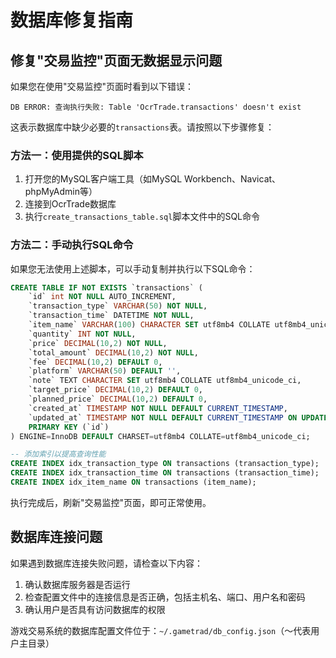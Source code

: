 # 数据库修复指南

## 修复"交易监控"页面无数据显示问题

如果您在使用"交易监控"页面时看到以下错误：

```
DB ERROR: 查询执行失败: Table 'OcrTrade.transactions' doesn't exist
```

这表示数据库中缺少必要的`transactions`表。请按照以下步骤修复：

### 方法一：使用提供的SQL脚本

1. 打开您的MySQL客户端工具（如MySQL Workbench、Navicat、phpMyAdmin等）
2. 连接到OcrTrade数据库
3. 执行`create_transactions_table.sql`脚本文件中的SQL命令

### 方法二：手动执行SQL命令

如果您无法使用上述脚本，可以手动复制并执行以下SQL命令：

```sql
CREATE TABLE IF NOT EXISTS `transactions` (
    `id` int NOT NULL AUTO_INCREMENT,
    `transaction_type` VARCHAR(50) NOT NULL,
    `transaction_time` DATETIME NOT NULL,
    `item_name` VARCHAR(100) CHARACTER SET utf8mb4 COLLATE utf8mb4_unicode_ci NOT NULL,
    `quantity` INT NOT NULL,
    `price` DECIMAL(10,2) NOT NULL,
    `total_amount` DECIMAL(10,2) NOT NULL,
    `fee` DECIMAL(10,2) DEFAULT 0,
    `platform` VARCHAR(50) DEFAULT '',
    `note` TEXT CHARACTER SET utf8mb4 COLLATE utf8mb4_unicode_ci,
    `target_price` DECIMAL(10,2) DEFAULT 0,
    `planned_price` DECIMAL(10,2) DEFAULT 0,
    `created_at` TIMESTAMP NOT NULL DEFAULT CURRENT_TIMESTAMP,
    `updated_at` TIMESTAMP NOT NULL DEFAULT CURRENT_TIMESTAMP ON UPDATE CURRENT_TIMESTAMP,
    PRIMARY KEY (`id`)
) ENGINE=InnoDB DEFAULT CHARSET=utf8mb4 COLLATE=utf8mb4_unicode_ci;

-- 添加索引以提高查询性能
CREATE INDEX idx_transaction_type ON transactions (transaction_type);
CREATE INDEX idx_transaction_time ON transactions (transaction_time);
CREATE INDEX idx_item_name ON transactions (item_name);
```

执行完成后，刷新"交易监控"页面，即可正常使用。

## 数据库连接问题

如果遇到数据库连接失败问题，请检查以下内容：

1. 确认数据库服务器是否运行
2. 检查配置文件中的连接信息是否正确，包括主机名、端口、用户名和密码
3. 确认用户是否具有访问数据库的权限

游戏交易系统的数据库配置文件位于：`~/.gametrad/db_config.json`（～代表用户主目录） 
